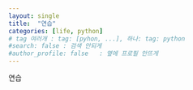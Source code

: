 ```yaml
---
layout: single
title:  "연습"
categories: [life, python]
# tag 여러개 : tag: [pyhon, ...], 하나: tag: python
#search: false : 검색 안되게
#author_profile: false   : 옆에 프로필 안뜨게
---
```


연습